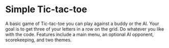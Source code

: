 # Simple Tic-tac-toe
A basic game of Tic-tac-toe you can play against a buddy or the AI. Your goal is to get three of your letters in a row on the grid. Do whatever you like with the code. Features include a main menu, an optional AI opponent, scorekeeping, and two themes.
